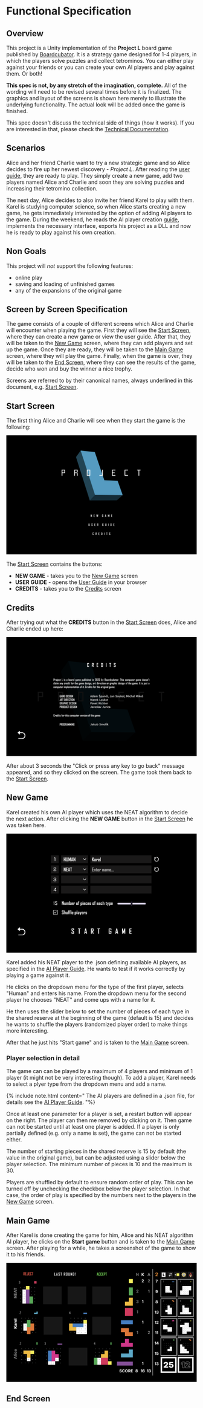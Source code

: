 <link rel='stylesheet' href='../css/markdown-alert.css'/>

# Functional Specification

## Overview

This project is a Unity implementation of the **Project L** board game published by [Boardcubator](https://boardcubator.com/). It is a strategy game designed for 1-4 players, in which the players solve puzzles and collect tetrominos. You can either play against your friends or you can create your own AI players and play against them. Or both!

**This spec is not, by any stretch of the imagination, complete.** All of the wording will need to be revised several times before it is finalized. The graphics and layout of the screens is shown here merely to illustrate the underlying functionality. The actual look will be added once the game is finished.

This spec doesn't discuss the technical side of things (how it works). If you are interested in that, please check the [Technical Documentation](../TechnicalDocs/core/index).

## Scenarios

Alice and her friend Charlie want to try a new strategic game and so Alice decides to fire up her newest discovery - _Project L_. After reading the [user guide](../UserDocs/index), they are ready to play. They simply create a new game, add two players named Alice and Charlie and soon they are solving puzzles and increasing their tetromino collection.

The next day, Alice decides to also invite her friend Karel to play with them. Karel is studying computer science, so when Alice starts creating a new game, he gets immediately interested by the option of adding AI players to the game. During the weekend, he reads the AI player creation [guide](../AIPlayerGuide/index), implements the necessary interface, exports his project as a DLL and now he is ready to play against his own creation.

## Non Goals

This project will _not_ support the following features:

- online play
- saving and loading of unfinished games
- any of the expansions of the original game

## Screen by Screen Specification

The game consists of a couple of different screens which Alice and Charlie will encounter when playing the game. First they will see the [<u>Start Screen</u>](#start-screen), where they can create a new game or view the user guide. After that, they will be taken to the [<u>New Game</u>](#new-game) screen, where they can add players and set up the game. Once they are ready, they will be taken to the [<u>Main Game</u>](#main-game) screen, where they will play the game. Finally, when the game is over, they will be taken to the [<u>End Screen</u>](#end-screen), where they can see the results of the game, decide who won and buy the winner a nice trophy.

Screens are referred to by their canonical names, always underlined in this document, e.g. <u>Start Screen</u>.

## Start Screen

The first thing Alice and Charlie will see when they start the game is the following:

![Start Screen](images/start-screen.png)

The <u>Start Screen</u> contains the buttons:

- **NEW GAME** - takes you to the [<u>New Game</u>](#new-game) screen
- **USER GUIDE** - opens the [User Guide](../UserDocs/index) in your browser
- **CREDITS** - takes you to the [<u>Credits</u>](#credits) screen

## Credits

After trying out what the **CREDITS** button in the [<u>Start Screen</u>](#start-screen) does, Alice and Charlie ended up here:

![Credits](images/credits.png)

After about 3 seconds the "Click or press any key to go back" message appeared, and so they clicked on the screen. The game took them back to the [<u>Start Screen</u>](#start-screen).

## New Game

Karel created his own AI player which uses the NEAT algorithm to decide the next action. After clicking the **NEW GAME** button in the [<u>Start Screen</u>](#start-screen) he was taken here.

![New Game](images/new-game.png)

Karel added his NEAT player to the .json defining available AI players, as specified in the [AI Player Guide](../AIPlayerGuide/index). He wants to test if it works correctly by playing a game against it.

He clicks on the dropdown menu for the type of the first player, selects "Human" and enters his name. From the dropdown menu for the second player he chooses "NEAT" and come ups with a name for it.

He then uses the slider below to set the number of pieces of each type in the shared reserve at the beginning of the game (default is 15) and decides he wants to shuffle the players (randomized player order) to make things more interesting.

After that he just hits "Start game" and is taken to the [<u>Main Game</u>](#main-game) screen.

### Player selection in detail

The game can can be played by a maximum of 4 players and minimum of 1 player (it might not be very interesting though). To add a player, Karel needs to select a plyer type from the dropdown menu and add a name.

{% include note.html content="
The AI players are defined in a .json file, for details see the [AI Player Guide](../AIPlayerGuide/index).
"%}

Once at least one parameter for a player is set, a restart button will appear on the right. The player can then me removed by clicking on it. Then game can not be started until at least one player is added. If a player is only partially defined (e.g. only a name is set), the game can not be started either.

The number of starting pieces in the shared reserve is 15 by default (the value in the original game), but can be adjusted using a slider below the player selection. The minimum number of pieces is 10 and the maximum is 30.

Players are shuffled by default to ensure random order of play. This can be turned off by unchecking the checkbox below the player selection. In that case, the order of play is specified by the numbers next to the players in the [<u>New Game</u>](#new-game) screen.

## Main Game

After Karel is done creating the game for him, Alice and his NEAT algorithm AI player, he clicks on the **Start game** button and is taken to the [<u>Main Game</u>](#main-game) screen. After playing for a while, he takes a screenshot of the game to show it to his friends.

![Main Game](images/main-game-big.png)

## End Screen
